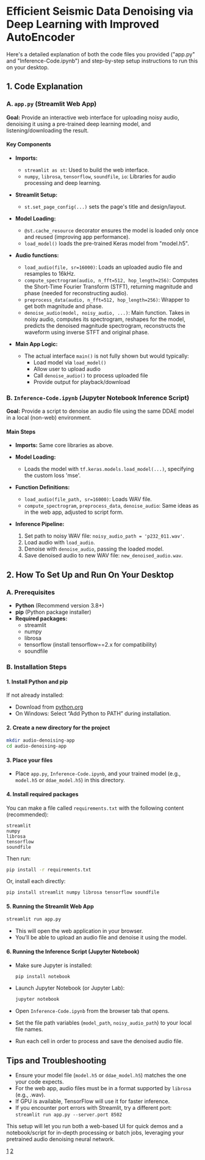 # Efficient Seismic Data Denoising via Deep Learning with Improved AutoEncoder
Here's a detailed explanation of both the code files you provided ("app.py" and "Inference-Code.ipynb") and step-by-step setup instructions to run this on your desktop.

## 1. Code Explanation

### A. `app.py` (Streamlit Web App)

**Goal:** Provide an interactive web interface for uploading noisy audio, denoising it using a pre-trained deep learning model, and listening/downloading the result.

#### Key Components

- **Imports:**
  - `streamlit as st`: Used to build the web interface.
  - `numpy`, `librosa`, `tensorflow`, `soundfile`, `io`: Libraries for audio processing and deep learning.

- **Streamlit Setup:**
  - `st.set_page_config(...)` sets the page's title and design/layout.

- **Model Loading:**
  - `@st.cache_resource` decorator ensures the model is loaded only once and reused (improving app performance).
  - `load_model()` loads the pre-trained Keras model from "model.h5".

- **Audio functions:**
  - `load_audio(file, sr=16000)`: Loads an uploaded audio file and resamples to 16kHz.
  - `compute_spectrogram(audio, n_fft=512, hop_length=256)`: Computes the Short-Time Fourier Transform (STFT), returning magnitude and phase (needed for reconstructing audio).
  - `preprocess_data(audio, n_fft=512, hop_length=256)`: Wrapper to get both magnitude and phase.
  - `denoise_audio(model, noisy_audio, ...)`: Main function. Takes in noisy audio, computes its spectrogram, reshapes for the model, predicts the denoised magnitude spectrogram, reconstructs the waveform using inverse STFT and original phase.

- **Main App Logic:**
  - The actual interface `main()` is not fully shown but would typically:
    - Load model via `load_model()`
    - Allow user to upload audio
    - Call `denoise_audio()` to process uploaded file
    - Provide output for playback/download

### B. `Inference-Code.ipynb` (Jupyter Notebook Inference Script)

**Goal:** Provide a script to denoise an audio file using the same DDAE model in a local (non-web) environment.

#### Main Steps

- **Imports:** Same core libraries as above.

- **Model Loading:**
  - Loads the model with `tf.keras.models.load_model(...)`, specifying the custom loss 'mse'.

- **Function Definitions:**
  - `load_audio(file_path, sr=16000)`: Loads WAV file.
  - `compute_spectrogram`, `preprocess_data`, `denoise_audio`: Same ideas as in the web app, adjusted to script form.

- **Inference Pipeline:**
  1. Set path to noisy WAV file: `noisy_audio_path = 'p232_011.wav'`.
  2. Load audio with `load_audio`.
  3. Denoise with `denoise_audio`, passing the loaded model.
  4. Save denoised audio to new WAV file: `new_denoised_audio.wav`.

## 2. How To Set Up and Run On Your Desktop

### **A. Prerequisites**

- **Python** (Recommend version 3.8+)
- **pip** (Python package installer)
- **Required packages:**
  - streamlit
  - numpy
  - librosa
  - tensorflow (install tensorflow==2.x for compatibility)
  - soundfile

### **B. Installation Steps**

#### 1. Install Python and pip
If not already installed:
- Download from [python.org](https://www.python.org/downloads/)
- On Windows: Select “Add Python to PATH” during installation.

#### 2. Create a new directory for the project

```bash
mkdir audio-denoising-app
cd audio-denoising-app
```

#### 3. Place your files

- Place `app.py`, `Inference-Code.ipynb`, and your trained model (e.g., `model.h5` or `ddae_model.h5`) in this directory.

#### 4. Install required packages

You can make a file called `requirements.txt` with the following content (recommended):

```
streamlit
numpy
librosa
tensorflow
soundfile
```

Then run:

```bash
pip install -r requirements.txt
```

Or, install each directly:

```bash
pip install streamlit numpy librosa tensorflow soundfile
```

#### 5. Running the Streamlit Web App

```bash
streamlit run app.py
```
- This will open the web application in your browser. 
- You’ll be able to upload an audio file and denoise it using the model.

#### 6. Running the Inference Script (Jupyter Notebook)

- Make sure Jupyter is installed:
  ```bash
  pip install notebook
  ```

- Launch Jupyter Notebook (or Jupyter Lab):

  ```bash
  jupyter notebook
  ```

- Open `Inference-Code.ipynb` from the browser tab that opens.
- Set the file path variables (`model_path`, `noisy_audio_path`) to your local file names.
- Run each cell in order to process and save the denoised audio file.

## **Tips and Troubleshooting**
- Ensure your model file (`model.h5` or `ddae_model.h5`) matches the one your code expects.
- For the web app, audio files must be in a format supported by `librosa` (e.g., .wav).
- If GPU is available, TensorFlow will use it for faster inference.
- If you encounter port errors with Streamlit, try a different port:  
  `streamlit run app.py --server.port 8502`

This setup will let you run both a web-based UI for quick demos and a notebook/script for in-depth processing or batch jobs, leveraging your pretrained audio denoising neural network.

[1](https://ppl-ai-file-upload.s3.amazonaws.com/web/direct-files/attachments/88270084/6e1cca26-6c45-4eed-ac92-ca029ad2d51f/app.py)
[2](https://ppl-ai-file-upload.s3.amazonaws.com/web/direct-files/attachments/88270084/e94cdbf7-4ff3-4265-9986-cf25432d2152/Inference-Code.ipynb)
